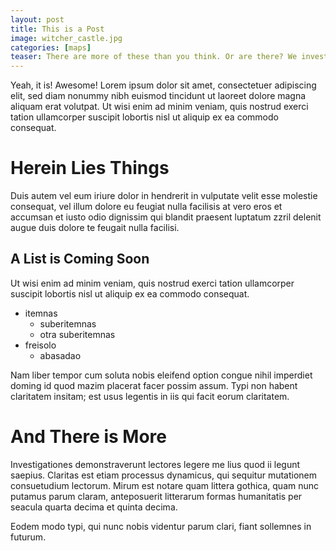 ```yaml
---
layout: post
title: This is a Post
image: witcher_castle.jpg
categories: [maps]
teaser: There are more of these than you think. Or are there? We investigate whether that is actually the case.
---
```


Yeah, it is! Awesome! Lorem ipsum dolor sit amet, consectetuer adipiscing elit, sed diam nonummy nibh euismod tincidunt ut laoreet dolore magna aliquam erat volutpat. Ut wisi enim ad minim veniam, quis nostrud exerci tation ullamcorper suscipit lobortis nisl ut aliquip ex ea commodo consequat.

# Herein Lies Things

Duis autem vel eum iriure dolor in hendrerit in vulputate velit esse molestie consequat, vel illum dolore eu feugiat nulla facilisis at vero eros et accumsan et iusto odio dignissim qui blandit praesent luptatum zzril delenit augue duis dolore te feugait nulla facilisi.

## A List is Coming Soon

Ut wisi enim ad minim veniam, quis nostrud exerci tation ullamcorper suscipit lobortis nisl ut aliquip ex ea commodo consequat.

* itemnas
	* suberitemnas
	* otra suberitemnas
* freisolo
	* abasadao

Nam liber tempor cum soluta nobis eleifend option congue nihil imperdiet doming id quod mazim placerat facer possim assum. Typi non habent claritatem insitam; est usus legentis in iis qui facit eorum claritatem.

# And There is More

Investigationes demonstraverunt lectores legere me lius quod ii legunt saepius. Claritas est etiam processus dynamicus, qui sequitur mutationem consuetudium lectorum. Mirum est notare quam littera gothica, quam nunc putamus parum claram, anteposuerit litterarum formas humanitatis per seacula quarta decima et quinta decima.

Eodem modo typi, qui nunc nobis videntur parum clari, fiant sollemnes in futurum.
